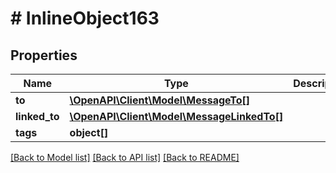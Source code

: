 # # InlineObject163

## Properties

Name | Type | Description | Notes
------------ | ------------- | ------------- | -------------
**to** | [**\OpenAPI\Client\Model\MessageTo[]**](MessageTo.md) |  | [optional] 
**linked_to** | [**\OpenAPI\Client\Model\MessageLinkedTo[]**](MessageLinkedTo.md) |  | [optional] 
**tags** | **object[]** |  | [optional] 

[[Back to Model list]](../../README.md#documentation-for-models) [[Back to API list]](../../README.md#documentation-for-api-endpoints) [[Back to README]](../../README.md)


